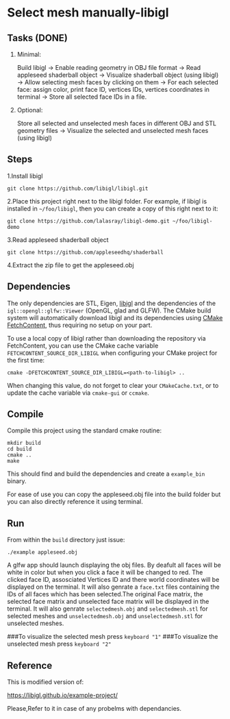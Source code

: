 # Select mesh manually-libigl
## Tasks (DONE)

1. Minimal:
    
    Build libigl -> Enable reading geometry in OBJ file format -> Read appleseed shaderball object -> Visualize shaderball object (using libigl) -> Allow selecting mesh faces by clicking on them -> For each selected face: assign color, print face ID, vertices IDs, vertices coordinates in terminal -> Store all selected face IDs in a file.
    
2. Optional:

    Store all selected and unselected mesh faces in different OBJ and STL geometry files -> Visualize the selected and unselected mesh faces (using libigl)


## Steps

1.Install libigl

```
git clone https://github.com/libigl/libigl.git
```

2.Place this project right next to the libigl folder. For example, if libigl is installed in `~/foo/libigl`, then you can create a copy of this right next to it:

```
git clone https://github.com/lalasray/libigl-demo.git ~/foo/libigl-demo
```

3.Read appleseed shaderball object

```
git clone https://github.com/appleseedhq/shaderball

```

4.Extract the zip file to get the appleseed.obj


## Dependencies

The only dependencies are STL, Eigen, [libigl](http://libigl.github.io/libigl/) and the dependencies
of the `igl::opengl::glfw::Viewer` (OpenGL, glad and GLFW).
The CMake build system will automatically download libigl and its dependencies using
[CMake FetchContent](https://cmake.org/cmake/help/latest/module/FetchContent.html),
thus requiring no setup on your part.

To use a local copy of libigl rather than downloading the repository via FetchContent, you can use
the CMake cache variable `FETCHCONTENT_SOURCE_DIR_LIBIGL` when configuring your CMake project for
the first time:
```
cmake -DFETCHCONTENT_SOURCE_DIR_LIBIGL=<path-to-libigl> ..
```
When changing this value, do not forget to clear your `CMakeCache.txt`, or to update the cache variable
via `cmake-gui` or `ccmake`.

## Compile

Compile this project using the standard cmake routine:

    mkdir build
    cd build
    cmake ..
    make

This should find and build the dependencies and create a `example_bin` binary.

For ease of use you can copy the appleseed.obj file into the build folder but you can also directly reference it using terminal.

## Run

From within the `build` directory just issue:

    ./example appleseed.obj

A glfw app should launch displaying the obj files.
By deafult all faces will be white in color but when you click a face it will be changed to red.
The clicked face ID, assosciated Vertices ID and there world coordinates will be displayed on the terminal.
It will also genrate a `face.txt` files containing the IDs of all faces which has been selected.The original Face matrix, the selected face matrix and unselected face matrix will be displayed in the terminal.
It will also genrate `selectedmesh.obj` and `selectedmesh.stl` for selected meshes and `unselectedmesh.obj` and `unselectedmesh.stl` for unselected meshes.

###To visualize the selected mesh press `keyboard "1"`
###To visualize the unselected mesh press `keyboard "2"`
    


## Reference

This is modified version of:

https://libigl.github.io/example-project/

Please,Refer to it in case of any probelms with dependancies.
